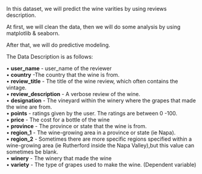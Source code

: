 In this dataset, we will predict the wine varities by using reviews description. 

At first, we will clean the data, then we will do some analysis by using matplotlib & seaborn.

After that, we will do predictive modeling.


The Data Description is as follows:  

•	**user_name** - user_name of the reviewer  
•	**country** -The country that the wine is from.  
•	**review_title** - The title of the wine review, which often contains the vintage.  
•	**review_description** - A verbose review of the wine.  
•	**designation** - The vineyard within the winery where the grapes that made the wine are from.  
•	**points** - ratings given by the user. The ratings are between 0 -100.  
•	**price** - The cost for a bottle of the wine  
•	**province** - The province or state that the wine is from.  
•	**region_1** - The wine-growing area in a province or state (ie Napa).  
•	**region_2** - Sometimes there are more specific regions specified within a wine-growing area (ie Rutherford inside the Napa Valley),but this value can sometimes be blank.  
•	**winery** - The winery that made the wine  
•	**variety** - The type of grapes used to make the wine. (Dependent variable)
